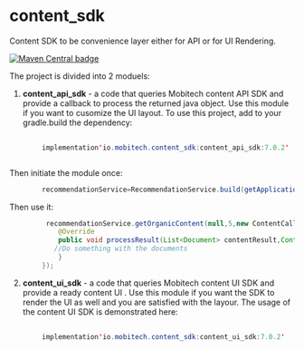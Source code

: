 # content_sdk

Content SDK to be convenience layer either for API or for UI Rendering.

<a href="https://mvnrepository.com/artifact/io.mobitech.content/content_api_sdk"><img alt="Maven Central badge" src="https://img.shields.io/badge/maven--central-v4.3.2-blue"></a>

The project is divided into 2 moduels:

1. __content_api_sdk__ - a code that queries Mobitech content API SDK and provide a callback to
   process the returned java object. Use this module if you want to cusomize the UI layout. To use
   this project, add to your gradle.build the dependency:

```java
     
        implementation'io.mobitech.content_sdk:content_api_sdk:7.0.2'



```

Then initiate the module once:

```java
        recommendationService=RecommendationService.build(getApplicationContext(),getBaseContext().getString(R.string.MOBITECH_CONTENT_PUBLISHER_API_KEY),advertId);
```

Then use it:

```java
         recommendationService.getOrganicContent(null,5,new ContentCallback<List<Document>>(){
            @Override
            public void processResult(List<Document> contentResult,Context context){
           //Do something with the documents
            }
        });
```

2. __content_ui_sdk__ - a code that queries Mobitech content UI SDK and provide a ready content UI .
   Use this module if you want the SDK to render the UI as well and you are satisfied with the
   layour. The usage of the content UI SDK is demonstrated here:

```java
      
        implementation'io.mobitech.content_sdk:content_ui_sdk:7.0.2'
        

```

